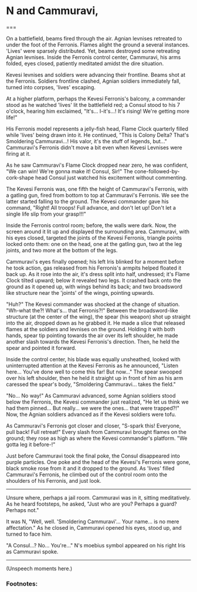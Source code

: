 # N and Cammuravi,

===

On a battlefield, beams fired through the air. Agnian levnises retreated to under the foot of the Ferronis. Flames alight the ground a several instances. 'Lives' were sparsely distributed. Yet, beams destroyed some retreating Agnian levnises. Inside the Ferronis control center, Cammuravi, his arms folded, eyes closed, patiently meditated amidst the dire situation. 

Kevesi levnises and soldiers were advancing their frontline. Beams shot at the Ferronis. Soldiers frontline clashed, Agnian soldiers immediately fall, turned into corpses, 'lives' escaping. 

At a higher platform, perhaps the Kevesi Ferronis's balcony, a commander stood as he watched 'lives' lit the battlefield red; a Consul stood to his 7 o'clock, hearing him exclaimed, "It's... I-it's...! It's rising! We're getting more life!"

His Ferronis model represents a jelly-fish head, Flame Clock quarterly filled while 'lives' being drawn into it. He continued, "This is Colony Delta? That's Smoldering Cammuravi...! His valor, it's the stuff of legends, but..." Cammuravi's Ferronis didn't move a bit even when Kevesi Levnises were firing at it. 

As he saw Cammuravi's Flame Clock dropped near zero, he was confident, "We can win! We're gonna make it! Consul, Sir!" The cone-followed-by-cork-shape head Consul just watched his excitement without commenting. 

The Kevesi Ferronis was, one fifth the height of Cammuravi's Ferronis, with a gatling gun, fired from bottom to top at Cammuravi's Ferronis. We see the latter started falling to the ground. The Kevesi commander gave his command, "Right! All troops! Full advance, and don't let up! Don't let a single life slip from your grasp!!!"

Inside the Ferronis control room; before, the walls were dark. Now, the screen around it lit up and displayed the surrounding area. Cammuravi, with his eyes closed, targeted the joints of the Kevesi Ferronis, triangle points locked onto them: one on the head, one at the gatling gun, two at the leg joints, and two more at the bottom of the legs. 

Cammuravi's eyes finally opened; his left Iris blinked for a moment before he took action, gas released from his Ferronis's armpits helped floated it back up. As it rose into the air, it's dress split into half, undressed; it's Flame Clock tilted upward; below it revealed two legs. It crashed back onto the ground as it opened up, with wings behind its back; and two broadsword like structure near the 'joints' of the wings, pointing upwards. 

"Huh?" The Kevesi commander was shocked at the change of situation. "Wh-what the?! What's... that Ferronis?!" Between the broadsword-like structure (at the center of the wing), the spear (his weapon) shot up straight into the air, dropped down as he grabbed it. He made a slice that released flames at the soldiers and levnises on the ground. Holding it with both hands, spear tip pointing towards the air over its left shoulder, he made another slash towards the Kevesi Ferronis's direction. Then, he held the spear and pointed it forward. 

Inside the control center, his blade was equally unsheathed, looked with uninterrupted attention at the Kevesi Ferronis as he announced, "Listen here... You've done well to come this far! But now..." The spear swooped over his left shoulder, then he held it straight up in front of him as his arm caressed the spear's body, "Smoldering Cammuravi... takes the field."

"No... No way!" As Cammuravi advanced, some Agnian soldiers stood below the Ferronis, the Kevesi commander just realized, "He let us think we had them pinned... But really... we were the ones... that were trapped?!" Now, the Agnian soldiers advanced as if the Kevesi soldiers were tofu. 

As Cammuravi's Ferronis got closer and closer, "S-spark this! Everyone, pull back! Full retreat!" Every slash from Cammuravi brought flames on the ground; they rose as high as where the Kevesi commander's platform. "We gotta leg it before-!"

Just before Cammuravi took the final poke, the Consul disappeared into purple particles. One poke and the head of the Kevesi's Ferronis were gone, black smoke rose from it and it dropped to the ground. As 'lives' filled Cammuravi's Ferronis, he climbed out of the control room onto the shoulders  of his Ferronis, and just look. 

---

Unsure where, perhaps a jail room. Cammuravi was in it, sitting meditatively. As he heard footsteps, he asked, "Just who are you? Perhaps a guard? Perhaps not."

It was N, "Well, well. 'Smoldering Cammuravi'... Your name... is no mere affectation." As he closed in, Cammuravi opened his eyes, stood up, and turned to face him. 

"A Consul...? No... You're..." N's moebius symbol appeared on his right Iris as Cammuravi spoke. 

---

(Unspeech moments here.)

### Footnotes: